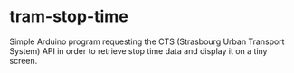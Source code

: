 # tram-stop-time
Simple Arduino program requesting the CTS (Strasbourg Urban Transport System) API in order to retrieve stop time data and display it on a tiny screen.
